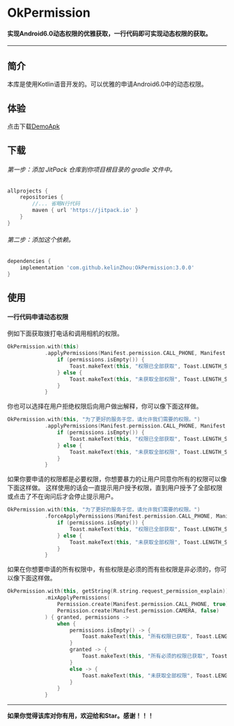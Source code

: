 # OkPermission
#### 实现Android6.0动态权限的优雅获取，一行代码即可实现动态权限的获取。

* * *

## 简介
本库是使用Kotlin语音开发的。可以优雅的申请Android6.0中的动态权限。

## 体验
点击下载[DemoApk](https://fir.im/kmbz)

## 下载
###### 第一步：添加 JitPack 仓库到你项目根目录的 gradle 文件中。
```groovy
allprojects {
    repositories {
        //... 省略N行代码
        maven { url 'https://jitpack.io' }
    }
}
```
###### 第二步：添加这个依赖。
```groovy
dependencies {
    implementation 'com.github.kelinZhou:OkPermission:3.0.0'
}
```

## 使用

#### 一行代码申请动态权限
例如下面获取拨打电话和调用相机的权限。
```kotlin
OkPermission.with(this)
            .applyPermissions(Manifest.permission.CALL_PHONE, Manifest.permission.CAMERA){ permissions ->
                if (permissions.isEmpty()) {
                    Toast.makeText(this, "权限已全部获取", Toast.LENGTH_SHORT).show()
                } else {
                    Toast.makeText(this, "未获取全部权限", Toast.LENGTH_SHORT).show()
                }
            }
```

你也可以选择在用户拒绝权限后向用户做出解释，你可以像下面这样做。
```kotlin
OkPermission.with(this, "为了更好的服务于您，请允许我们需要的权限。")
            .applyPermissions(Manifest.permission.CALL_PHONE, Manifest.permission.CAMERA){ permissions ->
                if (permissions.isEmpty()) {
                    Toast.makeText(this, "权限已全部获取", Toast.LENGTH_SHORT).show()
                } else {
                    Toast.makeText(this, "未获取全部权限", Toast.LENGTH_SHORT).show()
                }
            }
```

如果你要申请的权限都是必要权限，你想要暴力的让用户同意你所有的权限可以像下面这样做。
这样使用的话会一直提示用户授予权限，直到用户授予了全部权限或点击了不在询问后才会停止提示用户。
```kotlin
OkPermission.with(this, "为了更好的服务于您，请允许我们需要的权限。")
            .forceApplyPermissions(Manifest.permission.CALL_PHONE, Manifest.permission.CAMERA){ permissions ->
                if (permissions.isEmpty()) {
                    Toast.makeText(this, "权限已全部获取", Toast.LENGTH_SHORT).show()
                } else {
                    Toast.makeText(this, "未获取全部权限", Toast.LENGTH_SHORT).show()
                }
            }
```

如果在你想要申请的所有权限中，有些权限是必须的而有些权限是非必须的，你可以像下面这样做。
```kotlin
OkPermission.with(this, getString(R.string.request_permission_explain))
            .mixApplyPermissions(
                Permission.create(Manifest.permission.CALL_PHONE, true),
                Permission.create(Manifest.permission.CAMERA, false)
            ) { granted, permissions ->
                when {
                    permissions.isEmpty() -> {
                        Toast.makeText(this, "所有权限已获取", Toast.LENGTH_SHORT).show()
                    }
                    granted -> {
                        Toast.makeText(this, "所有必须的权限已获取", Toast.LENGTH_SHORT).show()
                    }
                    else -> {
                        Toast.makeText(this, "未获取全部权限", Toast.LENGTH_SHORT).show()
                    }
                }
            }
```
* * *
**如果你觉得该库对你有用，欢迎给和Star。感谢！！！**
